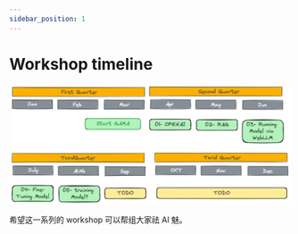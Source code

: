 ```yaml
---
sidebar_position: 1
---
```


# Workshop timeline

![timeline](./gama-timeline1.excalidraw.png)

希望这一系列的 workshop 可以帮组大家祛 AI 魅。

